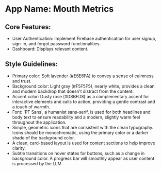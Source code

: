 # **App Name**: Mouth Metrics

## Core Features:

- User Authentication: Implement Firebase authentication for user signup, sign-in, and forgot password functionalities.
- Dashboard: Displays relevant content.

## Style Guidelines:

- Primary color: Soft lavender (#E6E6FA) to convey a sense of calmness and trust.
- Background color: Light gray (#F5F5F5), nearly white, provides a clean and modern backdrop that doesn't distract from the content.
- Accent color: Dusty rose (#D8BFD8) as a complementary accent for interactive elements and calls to action, providing a gentle contrast and a touch of warmth.
- Font: 'PT Sans', a humanist sans-serif, is used for both headlines and body text to ensure readability and a modern, slightly warm feel throughout the application.
- Simple, geometric icons that are consistent with the clean typography. Icons should be monochromatic, using the primary color or a darker shade of the background color.
- A clean, card-based layout is used for content sections to help improve clarity.
- Subtle transitions on hover states for buttons, such as a change in background color. A progress bar will smoothly appear as user content is processed by the LLM.